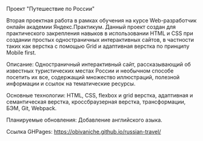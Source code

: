 Проект "Путешествие по России"

Вторая проектная работа в рамках обучения на курсе Web-разработчик онлайн академии Яндекс.Практикум. Данный проект создан для практического закрепления навыков в использовании HTML и CSS при создании простых одностраничных интерактивных сайтов, в частности таких как верстка с помощью Grid и адаптивная верстка по принципу Mobile first.

Описание: Одностраничный интерактивный сайт, рассказывающий об известных туристических местах России и необычном способе посетить их все, содержащий множество иллюстраций, полезной информации и ссылок на тематические ресурсы.

Основные технологии: HTML, CSS, flexbox и grid верстка, адаптивная и семантическая верстка, кроссбраузерная верстка, трансформации, БЭМ, Git, Webpack.

Планируемые обновления: Добавление английского азыка.

Ссылка GHPages: https://obivaniche.github.io/russian-travel/
